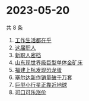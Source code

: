 # 2023-05-20

共 8 条

<!-- BEGIN -->
<!-- 最后更新时间 Sat May 20 2023 10:23:52 GMT+0800 (China Standard Time) -->

1. [工作生活都在乎](https://www.zhihu.com/search?q=工作生活都在乎)
1. [这届职人](https://www.zhihu.com/search?q=这届职人)
1. [新职人密档](https://www.zhihu.com/search?q=新职人密档)
1. [山东现世界级巨型单体金矿床](https://www.zhihu.com/search?q=山东现世界级巨型单体金矿床)
1. [福建上杭发现恐龙蛋](https://www.zhihu.com/search?q=福建上杭发现恐龙蛋)
1. [塞尔达新作销量破千万套](https://www.zhihu.com/search?q=塞尔达新作销量破千万套)
1. [巨型小行星正靠近地球](https://www.zhihu.com/search?q=巨型小行星正靠近地球)
1. [可口可乐涨价](https://www.zhihu.com/search?q=可口可乐涨价)

<!-- END -->
